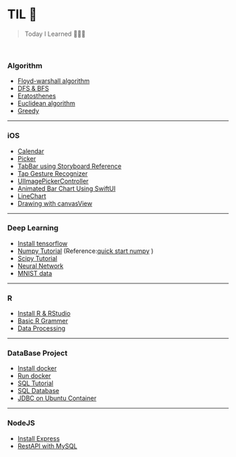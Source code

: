# TIL 📝

> Today I Learned 👩‍💻🔥

<br/>

### Algorithm
- [Floyd-warshall algorithm](https://github.com/ChoiEunji0114/TIL/blob/master/algorithm/floyd-warshall.md)
- [DFS & BFS](https://github.com/ChoiEunji0114/TIL/blob/master/algorithm/DFS_and_BFS.md)
- [Eratosthenes](https://github.com/ChoiEunji0114/TIL/blob/master/algorithm/erathosthenes.md)
- [Euclidean algorithm](https://github.com/ChoiEunji0114/TIL/blob/master/algorithm/Euclidean_algorithm.md)
- [Greedy](https://github.com/ChoiEunji0114/TIL/blob/master/algorithm/greedy.md)

---

### iOS
- [Calendar](https://github.com/ChoiEunji0114/TIL/blob/master/iOS/calendar.md)
- [Picker](https://github.com/ChoiEunji0114/TIL/blob/master/iOS/picker.md)
- [TabBar using Storyboard Reference](https://github.com/ChoiEunji0114/TIL/blob/master/iOS/StoryboardReference.md)
- [Tap Gesture Recognizer](https://github.com/ChoiEunji0114/TIL/blob/master/iOS/tapGestureRecognizer.md)
- [UIImagePickerController](https://github.com/ChoiEunji0114/TIL/blob/master/iOS/UIImagePickerController.md)
- [Animated Bar Chart Using SwiftUI](https://github.com/ChoiEunji0114/TIL/blob/master/iOS/animated_bar_chart_using_swiftUI.md)
- [LineChart](https://github.com/ChoiEunji0114/TIL/blob/master/iOS/lineChart.md)
- [Drawing with canvasView](https://github.com/ChoiEunji0114/TIL/blob/master/iOS/drawing.md)

---

### Deep Learning
- [Install tensorflow](https://github.com/ChoiEunji0114/TIL/blob/master/DeepLearning/01_install_tensorflow.md)
- [Numpy Tutorial](https://github.com/ChoiEunji0114/TIL/blob/master/DeepLearning/02_quickstart_numpy.ipynb) (Reference:[quick start numpy](https://numpy.org/devdocs/user/quickstart.html) )
- [Scipy Tutorial](https://github.com/ChoiEunji0114/TIL/blob/master/DeepLearning/03_scipy.md)
- [Neural Network](https://github.com/ChoiEunji0114/TIL/blob/master/DeepLearning/04_NeuralNetwork.md)
- [MNIST data](https://github.com/ChoiEunji0114/TIL/blob/master/DeepLearning/05_MNIST.md)

---

### R
- [Install R & RStudio](https://github.com/ChoiEunji0114/TIL/blob/master/R/01_install_Rstudio.md)
- [Basic R Grammer](https://github.com/ChoiEunji0114/TIL/blob/master/R/02_R_basic.md)
- [Data Processing](https://github.com/ChoiEunji0114/TIL/blob/master/R/03_R_data_processing_1.md)

---

### DataBase Project 

- [Install docker](https://github.com/ChoiEunji0114/TIL/blob/master/DatabaseProject/01_install_docker.md)
- [Run docker](https://github.com/ChoiEunji0114/TIL/blob/master/DatabaseProject/02_run_docker.md)
- [SQL Tutorial](https://github.com/ChoiEunji0114/TIL/blob/master/DatabaseProject/03_SQL_tutorial.md)
- [SQL Database](https://github.com/ChoiEunji0114/TIL/blob/master/DatabaseProject/04_SQL_Database.md)
- [JDBC on Ubuntu Container](https://github.com/ChoiEunji0114/TIL/blob/master/DatabaseProject/05_JDBC.md)

---

### NodeJS

- [Install Express](https://github.com/ChoiEunji0114/TIL/blob/master/NodeJS/install_express.md)
- [RestAPI with MySQL](https://github.com/ChoiEunji0114/TIL/blob/master/NodeJS/mysql.md)
